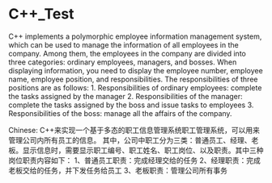 # C++_Test
C++ implements a polymorphic employee information management system, which can be used to manage the information of all employees in the company. Among them, the employees in the company are divided into three categories: ordinary employees, managers, and bosses. When displaying information, you need to display the employee number, employee name, employee position, and responsibilities. The responsibilities of three positions are as follows: 1. Responsibilities of ordinary employees: complete the tasks assigned by the manager 2. Responsibilities of the manager: complete the tasks assigned by the boss and issue tasks to employees 3. Responsibilities of the boss: manage all the affairs of the company.

Chinese:
 C++来实现一个基于多态的职工信息管理系统职工管理系统，可以用来管理公司内所有员工的信息。
    其中，公司中职工分为三类：普通员工、经理、老板。显示信息时，需要显示职工编号、职工姓名、职工岗位、以及职责。其中三种岗位职责内容如下：
    1、普通员工职责：完成经理交给的任务
    2、经理职责：完成老板交给的任务，并下发任务给员工
    3、老板职责：管理公司所有事务
